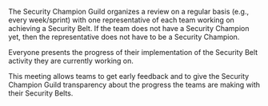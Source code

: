 The Security Champion Guild organizes a review on a regular basis (e.g., every week/sprint) with one representative of each team working on achieving a Security Belt. If the team does not have a Security Champion yet, then the representative does not have to be a Security Champion.

Everyone presents the progress of their implementation of the Security Belt activity they are currently working on.

This meeting allows teams to get early feedback and to give the Security Champion Guild transparency about the progress the teams are making with their Security Belts.